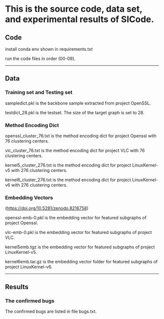 # This is the source code, data set, and experimental results of SICode.

## Code
install conda env shown in requirements.txt

run the code files in order (00-09). 

---
## Data
### Training set and Testing set

sampledict.pkl is the backbone sample extracted from project OpenSSL.

testdict_28.pkl is the testset. The size of the target graph is set to 28.

### Method Encoding Dict

openssl_cluster_76.txt is the method encoding dict for project Openssl with 76 clustering centers.

vlc_cluster_76.txt is the method encoding dict for project VLC with 76 clustering centers.

kernel5_cluster_276.txt is the method encoding dict for project LinuxKernel-v5 with 276 clustering centers.

kernel6_cluster_276.txt is the method encoding dict for project LinuxKernel-v6 with 276 clustering centers.

### Embedding Vectors
(https://doi.org/10.5281/zenodo.8216758)

openssl-emb-0.pkl is the embedding vector for featured subgraphs of project Openssl.

vlc-emb-0.pkl is the embedding vector for featured subgraphs of project VLC.

kernel5emb.tgz is the embedding vector for featured subgraphs of project LinuxKernel-v5.

kernel6emb.tar.gz is the embedding vector folder for featured subgraphs of project LinuxKernel-v6.

---
## Results
### The confirmed bugs
The confirmed bugs are listed in file bugs.txt.
